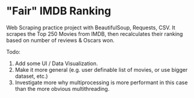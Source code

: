 # "Fair" IMDB Ranking

Web Scraping practice project with BeautifulSoup, Requests, CSV.
It scrapes the Top 250 Movies from IMDB, then recalculates their ranking based on number of reviews & Oscars won.


Todo:
1. Add some UI / Data Visualization.
2. Make it more general (e.g. user definable list of movies, or use bigger dataset, etc.)
3. Investigate more why multiprocessing is more performant in this case than the more obvious multithreading.
